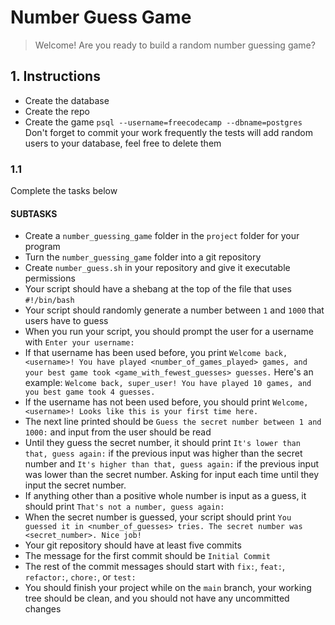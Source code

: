 # Number Guess Game

> Welcome! Are you ready to build a random number guessing game?

## 1. Instructions

- Create the database
- Create the repo
- Create the game
`psql --username=freecodecamp --dbname=postgres`
Don't forget to commit your work frequently
the tests will add random users to your database, feel free to delete them

### 1.1

Complete the tasks below

#### SUBTASKS

- Create a `number_guessing_game` folder in the `project` folder for your program
- Turn the `number_guessing_game` folder into a git repository
- Create `number_guess.sh` in your repository and give it executable permissions
- Your script should have a shebang at the top of the file that uses `#!/bin/bash`
- Your script should randomly generate a number between `1` and `1000` that users have to guess
- When you run your script, you should prompt the user for a username with `Enter your username:`
- If that username has been used before, you print `Welcome back, <username>! You have played <number_of_games_played> games, and your best game took <game_with_fewest_guesses> guesses.` Here's an example: `Welcome back, super_user! You have played 10 games, and you best game took 4 guesses.`
- If the username has not been used before, you should print `Welcome, <username>! Looks like this is your first time here.`
- The next line printed should be `Guess the secret number between 1 and 1000:` and input from the user should be read
- Until they guess the secret number, it should print `It's lower than that, guess again:` if the previous input was higher than the secret number and `It's higher than that, guess again:` if the previous input was lower than the secret number. Asking for input each time until they input the secret number.
- If anything other than a positive whole number is input as a guess, it should print `That's not a number, guess again:`
- When the secret number is guessed, your script should print `You guessed it in <number_of_guesses> tries. The secret number was <secret_number>. Nice job!`
- Your git repository should have at least five commits
- The message for the first commit should be `Initial Commit`
- The rest of the commit messages should start with `fix:`, `feat:`, `refactor:`, `chore:`, or `test:`
- You should finish your project while on the `main` branch, your working tree should be clean, and you should not have any uncommitted changes
